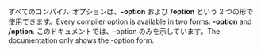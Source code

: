 
<span data-ttu-id="48841-101">すべてのコンパイル オプションは、**-option** および **/option** という 2 つの形で使用できます。</span><span class="sxs-lookup"><span data-stu-id="48841-101">Every compiler option is available in two forms: **-option** and **/option**.</span></span> <span data-ttu-id="48841-102">このドキュメントでは、-option のみを示しています。</span><span class="sxs-lookup"><span data-stu-id="48841-102">The documentation only shows the -option form.</span></span> 

